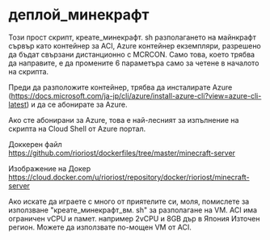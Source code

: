 # деплой_минекрафт

Този прост скрипт, креате_минекрафт. sh разполагането на майнкрафт сървър като контейнер за ACI, Azure контейнер екземпляри, разрешено да бъдат свързани дистанционно с MCRCON. Само това, което трябва да направите, е да промените 6 параметъра само за четене в началото на скрипта.

Преди да разположите контейнер, трябва да инсталирате Azure (https://docs.microsoft.com/ja-jp/cli/azure/install-azure-cli?view=azure-cli-latest) и да се абонирате за Azure.

Ако сте абонирани за Azure, това е най-лесният за изпълнение на скрипта на Cloud Shell от Azure портал.

Доккерен файл https://github.com/rioriost/dockerfiles/tree/master/minecraft-server

Изображение на Докер https://cloud.docker.com/u/rioriost/repository/docker/rioriost/minecraft-server

Ако искате да играете с много от приятелите си, моля, помислете за използване "креате_минекрафт_вм. sh" за разполагане на VM. ACI има ограничен vCPU и памет. например 2vCPU и 8GB дър в Япония Източен регион. Можете да използвате по-мощен VM от ACI.
